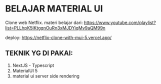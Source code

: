 # BELAJAR MATERIAL UI

Clone web Netflix.
materi belajar dari: https://www.youtube.com/playlist?list=PLLhpK5IKtgqnOuRn3xMJDYiqMv9aQM99n

deploy: https://netflix-clone-with-mui-5.vercel.app/

## TEKNIK YG DI PAKAI:

1. NextJS - Typescript
2. MaterialUI 5
3. material ui server side rendering
